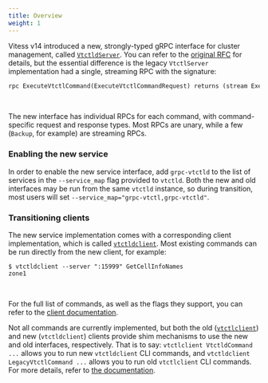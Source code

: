 ```yaml
---
title: Overview
weight: 1
---
```


Vitess v14 introduced a new, strongly-typed gRPC interface for cluster management, called [`VtctldServer`][grpc_vtctld_server].
You can refer to the [original RFC][vtctld_server_rfc] for details, but the essential difference is the legacy `VtctlServer` implementation had a single, streaming RPC with the signature:

```protobuf
rpc ExecuteVtctlCommand(ExecuteVtctlCommandRequest) returns (stream ExecuteVtctlCommandResponse);
```

<br/>

The new interface has individual RPCs for each command, with command-specific request and response types.
Most RPCs are unary, while a few (`Backup`, for example) are streaming RPCs.

### Enabling the new service

In order to enable the new service interface, add `grpc-vtctld` to the list of services in the `--service_map` flag provided to `vtctld`.
Both the new and old interfaces may be run from the same `vtctld` instance, so during transition, most users will set `--service_map="grpc-vtctl,grpc-vtctld"`.

### Transitioning clients

The new service implementation comes with a corresponding client implementation, which is called [`vtctldclient`][vtctldclient_docs].
Most existing commands can be run directly from the new client, for example:

```
$ vtctldclient --server ":15999" GetCellInfoNames
zone1
```

<br/>

For the full list of commands, as well as the flags they support, you can refer to the [client documentation][vtctldclient_docs].

Not all commands are currently implemented, but both the old ([`vtctlclient`][vtctlclient_docs]) and new (`vtctldclient`) clients provide shim mechanisms to use the new and old interfaces, respectively.
That is to say: `vtctlclient VtctldCommand ...` allows you to run new `vtctldclient` CLI commands, and `vtctldclient LegacyVtctlCommand ...` allows you to run old `vtctlclient` CLI commands.
For more details, refer to [the documentation][legacy_shim_docs].

[grpc_vtctld_server]: ../../programs/vtctld/#grpc-vtctld-mdash-new-in-v14
[vtctld_server_rfc]: https://github.com/vitessio/vitess/issues/7058
[vtctldclient_docs]: ../../programs/vtctldclient/
[vtctlclient_docs]: ../../programs/vtctl/
[legacy_shim_docs]: ../legacy_shim/
